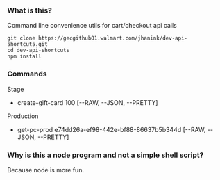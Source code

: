 ### What is this?

Command line convenience utils for cart/checkout api calls

```
git clone https://gecgithub01.walmart.com/jhanink/dev-api-shortcuts.git
cd dev-api-shortcuts
npm install
```

### Commands

Stage

* create-gift-card 100 \[--RAW, --JSON, --PRETTY\]

Production

* get-pc-prod e74dd26a-ef98-442e-bf88-86637b5b344d  \[--RAW, --JSON, --PRETTY\]

### Why is this a node program and not a simple shell script?

Because node is more fun.
